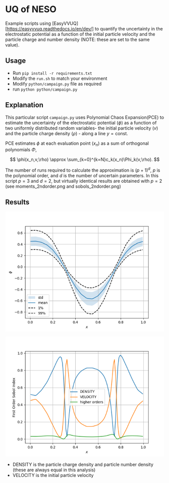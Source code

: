 # UQ of NESO
Example scripts using [EasyVVUQ][https://easyvvuq.readthedocs.io/en/dev/] to quantify the uncertainty in the electrostatic potential as a function of the initial particle velocity and the particle charge and number density (NOTE: these are set to the same value).

## Usage
 - Run `pip install -r requirements.txt`
 - Modify the `run.sh` to match your environment
 - Modify `python/campaign.py` file as required
 - run `python python/campaign.py`

## Explanation

This particular script `campaign.py` uses Polynomial Chaos Expansion(PCE) to estimate the uncertainty of the electrostatic potential  ($\phi$) as a function of two uniformly distributed random variables- the initial particle velocity ($v$) and the particle charge density ($\rho$) -  along a line $y=\mathrm{const}$. 

PCE estimates $\phi$ at each evaluation point ($x_n$) as a sum of orthogonal polynomials $\Phi$,

$$
\phi(x_n,v,\rho) \approx \sum_{k=0}^{k=N}c_k(x_n)\Phi_k(v,\rho).
$$

The number of runs required to calculate the approximation is  $(p + 1)^d$, $p$ is the polynomial order, and $d$ is the number of uncertain parameters. In this script $p=3$ and $d=2$, but virtually identical results are obtained with $p=2$ (see moments_2ndorder.png and sobols_2ndorder.png)

## Results

![plot of moments](figs/moments.png)

![plot of sobol indicies](figs/sobols.png)

- DENSITY is the particle charge density and particle number density (these are always equal in this analysis)
- VELOCITY is the initial particle velocity
